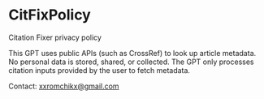 # CitFixPolicy
Citation Fixer privacy policy

This GPT uses public APIs (such as CrossRef) to look up article metadata. No personal data is stored, shared, or collected. The GPT only processes citation inputs provided by the user to fetch metadata.

Contact: xxromchikx@gmail.com
